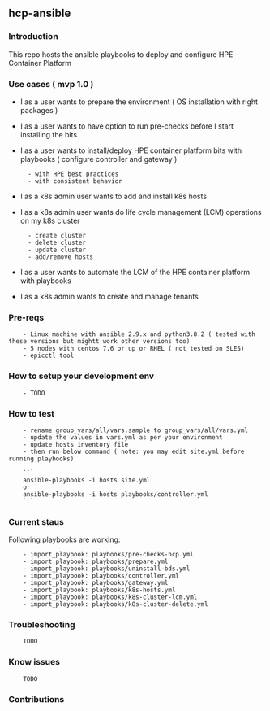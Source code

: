 ## hcp-ansible

### Introduction
This repo hosts the ansible playbooks to deploy and configure HPE Container Platform

### Use cases ( mvp 1.0 )
  - I as a user wants to prepare the environment ( OS installation with right packages )
  - I as a user wants to have option to run pre-checks before I start installing the bits
  - I as a user wants to install/deploy HPE container platform bits with playbooks ( configure controller and gateway )

          - with HPE best practices
          - with consistent behavior
  - I as a k8s admin user wants to add and install k8s hosts
  - I as a k8s admin user wants do life cycle management (LCM) operations on my k8s cluster
  
          - create cluster
          - delete cluster
          - update cluster
          - add/remove hosts
  - I as a user wants to automate the LCM of the HPE container platform with playbooks
  - I as a k8s admin wants to create and manage tenants

### Pre-reqs
        - Linux machine with ansible 2.9.x and python3.8.2 ( tested with these versions but mightt work other versions too)
        - 5 nodes with centos 7.6 or up or RHEL ( not tested on SLES)
        - epicctl tool
### How to setup your development env
        - TODO
### How to test
        - rename group_vars/all/vars.sample to group_vars/all/vars.yml
        - update the values in vars.yml as per your environment
        - update hosts inventory file
        - then run below command ( note: you may edit site.yml before running playbooks)

        ```
        ansible-playbooks -i hosts site.yml
        or
        ansible-playbooks -i hosts playbooks/controller.yml
        ```
### Current staus

Following playbooks are working:

        - import_playbook: playbooks/pre-checks-hcp.yml
        - import_playbook: playbooks/prepare.yml
        - import_playbook: playbooks/uninstall-bds.yml
        - import_playbook: playbooks/controller.yml
        - import_playbook: playbooks/gateway.yml
        - import_playbook: playbooks/k8s-hosts.yml
        - import_playbook: playbooks/k8s-cluster-lcm.yml
        - import_playbook: playbooks/k8s-cluster-delete.yml

### Troubleshooting
        TODO
### Know issues
        TODO

### Contributions



